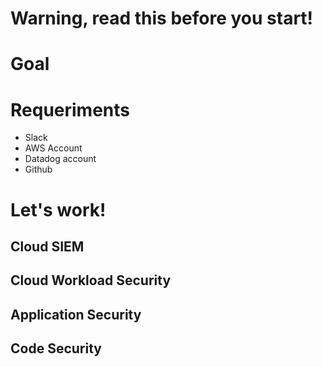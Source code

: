 # Warning, read this before you start!

# Goal

# Requeriments

- Slack
- AWS Account
- Datadog account
- Github

# Let's work!

## Cloud SIEM

## Cloud Workload Security

## Application Security

## Code Security




  

